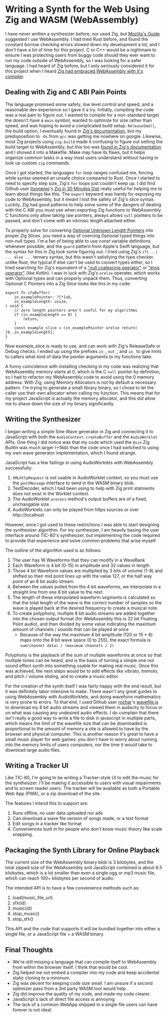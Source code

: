 # Writing a Synth for the Web Using Zig and WASM (WebAssembly)

I have never written a synthesizer before, nor used Zig, but [Mozilla's Guide][use-webassembly]
suggested I use WebAssembly. I had tried Rust before, and found the constant
borrow checking errors slowed down my development a lot, and I don't have
a lot of time for this project. C or C++ would
be a nightmare to ensure I was protecting users from buggy code should they
ever want to run my code outside of WebAssembly, so I was looking for a safer
language. I had heard of Zig before, but I only seriously considered it for
this project when I heard [Zig had embraced WebAssembly with it's compiler][goodbye-c++].

## Dealing with Zig and C ABI Pain Points

The language promised some safety, low level control and speed, and a reasonable dev
experience so I gave it a try. Initially, compiling the code was a real pain to figure out.
I wanted to compile for a non-standard target the doesn't have a `main` symbol, wanted
to optimize for size rather than speed, and was hoping to avoid a complicated build setup.
`ReleaseSmall`, the build option, I eventually found in [Zig's documentation][ReleaseSmall], but my
predisposition to `-Os` from `gcc` was getting me nowhere on google. Likewise, most Zig
projects using `zig.build` made it confusing to figure out setting the build target to
WebAssembly, but this too was [found in Zig's documentation][zig-wasm] and I shoved it into a Makefile.
Make may have its flaws, but it helps organize common tasks in a way most users understand
without having to look up custom `zig` commands.

Once I got started, the languages `for` loop ranges confused me, forcing while syntax seemed
an unsafe choice compared to Rust. Once I started to need to specify step size,
Zig's `for` loops just couldn't keep up. I did find Github user [ityonemo][ityonemo]'s
[Zig in 30 Minutes Gist][zig-30-min] really useful for helping me to learn about things like this.
The `export` keyword was handy for exposing my code
to WebAssembly, but it meant I lost the safety of Zig's slice syntax. Luckily, Zig had
good patterns to help solve some of the dangers of dealing with the C ABI you must use
when exporting Zig functions to WebAssembly. C functions only allow taking raw pointers,
always allows `null` pointers to be passed, and don't come with an intrinsic length attached
either.

To properly solve for converting [Optional Unknown Length Pointers][unknown-pointer] into proper Zig
Slices, you need a way of coercing Optional typed things into non-null types. I'm a fan of being
able to use const variable definitions whenever possible, and the `guard` pattern from Apple's Swift
language, but the syntax for this in Zig took some figuring out. I tried using Zig's 
`if(...) ... else ...` ternary syntax, but this wasn't satisfying the type checker.
unlike Rust, the typical if else can't be used to convert types either, so I tried
searching for Zig's equivalent of a ["null coalescing operator"][null-coalescing-operator]
or ["elvis operator"][elvis-operator] (like Kotlin).
I was in luck with Zig's `orelse` operater, which works with Optional types and can
properly unpack them. Thus, converting Optional C Pointers into a Zig Slice looks like
this in my code:

```zig
export fn sfxBuffer(
    in_examplePointer: ?[*]u8,
    in_exampleLength: usize,
) void {
    // zero length pointers aren't useful for my algorithms
    if (in_exampleLength == 0) {
        return;
    }
    const example_slice = (in_examplePointer orelse return)[0..in_exampleLength];
}
```

Now example_slice is ready to use, and can work with Zig's ReleaseSafe or Debug checks.
I ended up using the prefixes `in_`, `out_`, and `io_` to give hints to callers what kind
of data the pointer arguments to my functions take.

A funny coincidence with installing checking in my code was realizing that WebAssembly
memory starts at 0, which is the C `null` pointer by definition, so I had to refactor
my WebAssembly code to avoid using the 0 memory address. With Zig, using Memory Allocators
is not by default a necessary pattern. I'm trying to generate a small library binary,
so I chose to let the caller use their own allocator when calling my function.
This means that for my project JavaScript is actually the memory allocator, and this
did allow me to shave down the size of my binary significantly.

## Writing the Synthesizer

I began writing a simple Sine Wave generator in Zig and connecting it to
JavaScript with both the `AudioContext.createBuffer` and the `AudioWorklet`
APIs. One thing I did notice was that my code which used the `@sin` Zig BuiltIn
was much larger (+5kb) than the code once I had switched to using my own wave
generator implementation, which I found strange.

JavaScript has a few failings in using AudioWorklets with WebAssembly successfully:

1.  `XMLHttpRequest` is not usable in AudioWorklet context, so you must use
    the `postMessage` interface to send in the WASM binary blob.
1.  TextDecoder, which I had been using to help with Zig print statments
    does not exist in the Worklet context.
1.  The AudioWorklet `process` method's output buffers are of a fixed,
    unchangable size.
1.  AudioWorklets can only be played from https sources or over http://localhost

However, once I got used to these restrictions I was able to start designing
the synthesizer algorithm. For my synthesizer, I am heavily basing the user interface around TIC-80's
synthesizer, but implementing the code required to provide that experience
and solve common problems that arise myself. 

The outline of the algorithm used is as follows:

1.  The user has 16 Waveforms that they can modify in a WaveBank
1.  Each Waveform is 4 bit (0-15) in amplitude and 32 values in length.
1.  Those 4 bit Waveform values are multiplied by 3 bits of volume (1-8)
    and shifted so their mid point lines up with the value 127, or the
    half way point of an 8 bit audio stream.
1.  Between the values pulled from the 4 bit waveforms, we interpolate
    in a straight line from one 8 bit value to the next.
1.  The length of these interpolated waveform segments is calculated so that
    the total length of the wave is the correct number of samples so the
    wave is played back at the desired frequency to create a musical note.
1.  To create polyphony, multiple 8 bit audio streams are added together
    into the chosen output format (for WebAssembly this is 32 bit
    Floating Point audio), and then divided by some value indicating the
    maximum amount of channels / sounds that can be played at once
    -   Because of the way the maximum 4 bit amplitude (120 or 15 * 8) maps onto
        the 8 bit wave space (0 to 255), the exact formula is
        `sum(channel data) / (maximum channels / 2)`
        
Polyphony is the playback of the sum of multiple waveforms at once so that 
multiple tones can be heard, and is the basis of turning a simple one
not sound effect synth into something usable for making real music.
Once this was achieved, the next steps would be to add effects like
vibrato, tremolo, and pitch / volume sliding, and to create
a music editor.
        
For the creation of the synth itself I was fairly happy with the end result,
but it was definitely labor intensive to make. There wasn't any great 
guides to using WebAssembly with AudioWorklets, and doing waveform
mathematics is very prone to errors. To that end, I used Github user
[rochar][rochar]'s [wavefile.js][wavefile-js] to download my 8 bit audio streams
and viewed them in audacity to focus in on what was causing any 
undesired audio effects. I do complain that there isn't really
a good way to write a file to disk in javascript in multiple parts,
which means the limit of the wavefile size that can be downloaded is
proportional to the amount of memory a site is allowed to have by the
browser and physical computer. This is another reason it's great
to have a small music player for web games: you don't have to worry
about running into the memory limits of users computers, nor the time
it would take to download large audio files.

## Writing a Tracker UI

Like TIC-80, I'm going to be writing a Tracker-style UI to edit the
music for the synthesizer. I'll be making it accessible to users
with visual impairments and to screen reader users. The tracker
will be available as both a Portable Web App (PWA), or a zip
download of the site.

The features I intend this to support are:

1.  Runs offline, no user data uploaded nor ads
1.  Can download a wave file version of songs made, or a text format
1.  Edit songs in a tracker like format
1.  Conveniences built in for people who don't know music theory
    like scale snapping.

## Packaging the Synth Library for Online Playback

The current size of the WebAssembly binary blob is 3 kilobytes,
and the total zipped size of the WebAssembly and JavaScript combined
is about 8.5 kilobytes, which is a lot smaller than even a single
ogg or mp3 music file, which can reach 100+ kilobytes per second of audio.

The intended API is to have a few convenience methods such as:

1.  load(music_file_url)
1.  sfx(id)
1.  music(id)
1.  stop_music()
1.  stop_sfx()

This API and the code that supports it will be bundled together into either
a single file, or a JavaScript file + a WASM binary.

## Final Thoughts

-   We're still missing a language that can compile itself to WebAssembly from
    within the browser itself. I think that would be cool.
-   Zig helped me not embed a compiler into my code and keep accidental
    static cloning to a minimum.
-   Zig was decent for keeping code size small. I am unsure if a second
    optimizer pass from a 3rd party WASM tool would help.
-   Zig did improve the quality of my code, and made my code clearer.
-   JavaScript's lack of direct file access is annoying
-   The lack of a common WebApp shipped in a single file users can
    have forever is not ideal.


[use-webassembly]:https://developer.mozilla.org/en-US/docs/Web/API/Web_Audio_API/Using_AudioWorklet
[goodbye-c++]:https://ziglang.org/news/goodbye-cpp/
[ReleaseSmall]:https://ziglang.org/documentation/master/#ReleaseSmall
[zig-wasm]:https://ziglang.org/documentation/master/#WebAssembly
[ityonemo]:https://github.com/ityonemo
[zig-30-min]:https://gist.github.com/ityonemo/769532c2017ed9143f3571e5ac104e50
[unknown-pointer]:https://ziglang.org/documentation/master/#Pointers
[null-coalescing-operator]:https://developer.mozilla.org/en-US/docs/Web/JavaScript/Reference/Operators/Nullish_coalescing
[elvis-operator]:https://kotlinlang.org/docs/null-safety.html#elvis-operator
[rochar]:https://github.com/rochars
[wavefile-js]:https://github.com/rochars/wavefile/blob/master/bin/wavefile.js
